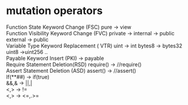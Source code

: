 # mutation operators

Function State Keyword Change (FSC)    pure -> view <br>
Function Visibility Keyword Change (FVC)   private -> internal -> public  external -> public <br>
Variable Type Keyword Replacement ( VTR) uint -> int  bytes8 -> bytes32 uint8 ->uint256 .. <br>
Payable Keyword Insert (PKI)     -> payable <br>
Require Statement Deletion(RSD) require() -> //require() <br>
Assert Statement Deletion (ASD) assert() -> //assert() <br>
 If(**##) -> if(true) <br>
 &&,& -> ||,| <br>
 <,> -> != <br>
 <,> -> <=,.>=<br>


